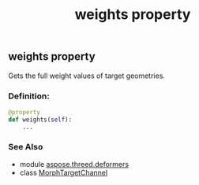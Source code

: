 ﻿---
title: weights property
second_title: Aspose.3D for Python via .NET API References
description: 
type: docs
weight: 140
url: /python-net/aspose.threed.deformers/morphtargetchannel/weights/
is_root: false
---

## weights property


Gets the full weight values of target geometries.
### Definition:
```python
@property
def weights(self):
    ...
```

### See Also
* module [aspose.threed.deformers](../../)
* class [MorphTargetChannel](/3d/python-net/aspose.threed.deformers/morphtargetchannel)
